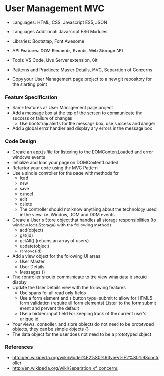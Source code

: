 
# User Management MVC

* Languages: HTML, CSS, Javascript ES5, JSON
* Languages Additional: Javascript ES6 Modules
* Libraries: Bootstrap, Font Awesome
* API Features: DOM Elements, Events, Web Storage API
* Tools: VS Code, Live Server extension, Git
* Patterns and Practices: Master Details, MVC, Separation of Concerns

* Copy your User Management page project to a new git repository for the starting point

### Feature Specification

* Same features as User Management page project
* Add a message box at the top of the screen to communicate the success or failure of changes
	* Use bootstrap alerts for the message box, use success and danger
* Add a global error handler and display any errors in the message box

### Code Design

* Create an app.js file for listening to the DOMContentLoaded and error windows events
* Initialize and load your page on DOMContentLoaded
* Refactor your code using the MVC Pattern
* Use a single controller for the page with methods for
	* load
	* new
	* save
	* cancel
	* edit
	* delete
	* The controller should not know anything about the technology used in the view. i.e. Window, DOM and DOM events
* Create a User's Store object that handles all storage responsibilities (to window.localStorage) with the following methods
	* add(object)
	* get(id)
	* getAll() (returns an array of users)
	* update(object)
	* remove(id)
* Add a view object for the following UI areas
	* User Master
	* User Details
	* Messages ()
* The controller should communicate to the view what data it should display
* Update the User Details view with the following features	
	* Use spans for all read only fields
	* Use a form element and a button type=submit to allow for HTML5 form validation (require all form elements)
		Listen to the form submit event and prevent the default
	* Use a hidden input field For keeping track of the current user's unique id
* Your views, controller, and store objects do not need to be prototyped objects, they can be simple objects {}
* The data object for the user does not need to be a prototyped object

### References

* http://en.wikipedia.org/wiki/Model%E2%80%93view%E2%80%93controller
* http://en.wikipedia.org/wiki/Separation_of_concerns

